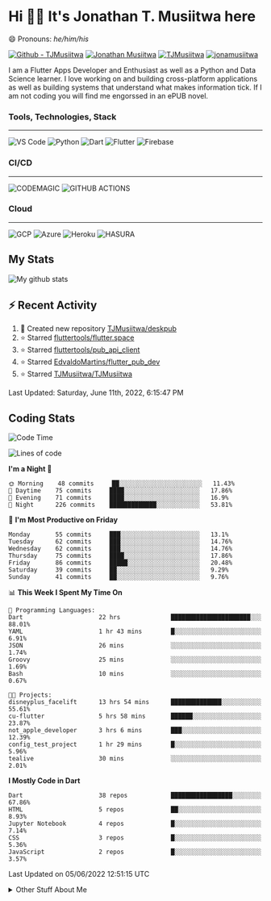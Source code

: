 # Hi 👋🏾 It's Jonathan T. Musiitwa here 

😄 Pronouns: *he/him/his*

[![Github - TJMusiitwa](https://img.shields.io/badge/TJMusiitwa-2ea44f?logo=github)](https://github.com/TJMusiitwa)  [![Jonathan Musiitwa](https://img.shields.io/badge/Jonathan_Musiitwa-blue?logo=linkedin&logoColor=lightblue)](https://www.linkedin.com/in/jonathan-musiitwa-a1107610a/)  [![TJMusiitwa](https://img.shields.io/badge/TJMusiitwa-lightblue?logo=twitter&logoColor=white)](https://twitter.com/TJMusiitwa)
[![jonamusiitwa](https://img.shields.io/badge/jonamusiitwa-white?logo=microsoft-outlook&logoColor=blue)](mailto:jonamusiitwa@outlook.com)




I am a Flutter Apps Developer and Enthusiast as well as a Python and Data Science learner. I love working on and building cross-platform applications as well as building systems that understand what makes information tick. If I am not coding you will find me engorssed in an ePUB novel.

### Tools, Technologies, Stack
<hr>

![VS Code](https://img.shields.io/badge/VS_Code-blue?style=for-the-badge&logo=visual-studio-code) ![Python](https://img.shields.io/badge/Python-lightgrey?style=for-the-badge&logo=python)  ![Dart](https://img.shields.io/badge/Dart-informational?style=for-the-badge&logo=dart) ![Flutter](https://img.shields.io/badge/Flutter-informational?style=for-the-badge&logo=flutter)  ![Firebase](https://img.shields.io/badge/Firebase-yellow?style=for-the-badge&logo=firebase&)
### CI/CD
<hr>

![CODEMAGIC](https://img.shields.io/badge/CODEMAGIC-orange?style=for-the-badge&logo=codemagic&logoColor=white) ![GITHUB ACTIONS](https://img.shields.io/badge/GITHUB_ACTIONS-black?style=for-the-badge&logo=github-actions&logoColor=white)

### Cloud
<hr>

![GCP](https://img.shields.io/badge/Google_Cloud-lightgrey?style=for-the-badge&logo=google-cloud) ![Azure](https://img.shields.io/badge/Microsoft_Azure-lightblue?style=for-the-badge&logo=microsoft-azure) ![Heroku](https://img.shields.io/badge/Heroku-purple?style=for-the-badge&logo=heroku) ![HASURA](https://img.shields.io/badge/HASURA-lightblue?style=for-the-badge&logo=hasura&logoColor=white)

## My Stats

![My github stats](https://github-readme-stats.vercel.app/api?username=TJMusiitwa&show_icons=true&count_private=true&theme=algolia)

## ⚡ Recent Activity
<!--RECENT_ACTIVITY:start-->
1. 📔 Created new repository [TJMusiitwa/deskpub](https://github.com/TJMusiitwa/deskpub)
2. ⭐ Starred [fluttertools/flutter.space](https://github.com/fluttertools/flutter.space)
3. ⭐ Starred [fluttertools/pub_api_client](https://github.com/fluttertools/pub_api_client)
4. ⭐ Starred [EdvaldoMartins/flutter_pub_dev](https://github.com/EdvaldoMartins/flutter_pub_dev)
5. ⭐ Starred [TJMusiitwa/TJMusiitwa](https://github.com/TJMusiitwa/TJMusiitwa)
<!--RECENT_ACTIVITY:end-->

<!--RECENT_ACTIVITY:last_update-->
Last Updated: Saturday, June 11th, 2022, 6:15:47 PM
<!--RECENT_ACTIVITY:last_update_end-->

## Coding Stats
<!--START_SECTION:waka-->
![Code Time](http://img.shields.io/badge/Code%20Time-1%2C907%20hrs%2039%20mins-blue)

![Lines of code](https://img.shields.io/badge/From%20Hello%20World%20I%27ve%20Written-5%20Million%20lines%20of%20code-blue)

**I'm a Night 🦉** 

```text
🌞 Morning    48 commits     ██░░░░░░░░░░░░░░░░░░░░░░░   11.43% 
🌆 Daytime    75 commits     ████░░░░░░░░░░░░░░░░░░░░░   17.86% 
🌃 Evening    71 commits     ████░░░░░░░░░░░░░░░░░░░░░   16.9% 
🌙 Night      226 commits    █████████████░░░░░░░░░░░░   53.81%

```
📅 **I'm Most Productive on Friday** 

```text
Monday       55 commits     ███░░░░░░░░░░░░░░░░░░░░░░   13.1% 
Tuesday      62 commits     ███░░░░░░░░░░░░░░░░░░░░░░   14.76% 
Wednesday    62 commits     ███░░░░░░░░░░░░░░░░░░░░░░   14.76% 
Thursday     75 commits     ████░░░░░░░░░░░░░░░░░░░░░   17.86% 
Friday       86 commits     █████░░░░░░░░░░░░░░░░░░░░   20.48% 
Saturday     39 commits     ██░░░░░░░░░░░░░░░░░░░░░░░   9.29% 
Sunday       41 commits     ██░░░░░░░░░░░░░░░░░░░░░░░   9.76%

```


📊 **This Week I Spent My Time On** 

```text
💬 Programming Languages: 
Dart                     22 hrs              ██████████████████████░░░   88.01% 
YAML                     1 hr 43 mins        █░░░░░░░░░░░░░░░░░░░░░░░░   6.91% 
JSON                     26 mins             ░░░░░░░░░░░░░░░░░░░░░░░░░   1.74% 
Groovy                   25 mins             ░░░░░░░░░░░░░░░░░░░░░░░░░   1.69% 
Bash                     10 mins             ░░░░░░░░░░░░░░░░░░░░░░░░░   0.67%

🐱‍💻 Projects: 
disneyplus_facelift      13 hrs 54 mins      ██████████████░░░░░░░░░░░   55.61% 
cu-flutter               5 hrs 58 mins       ██████░░░░░░░░░░░░░░░░░░░   23.87% 
not_apple_developer      3 hrs 6 mins        ███░░░░░░░░░░░░░░░░░░░░░░   12.39% 
config_test_project      1 hr 29 mins        █░░░░░░░░░░░░░░░░░░░░░░░░   5.96% 
tealive                  30 mins             ░░░░░░░░░░░░░░░░░░░░░░░░░   2.01%

```

**I Mostly Code in Dart** 

```text
Dart                     38 repos            █████████████████░░░░░░░░   67.86% 
HTML                     5 repos             ██░░░░░░░░░░░░░░░░░░░░░░░   8.93% 
Jupyter Notebook         4 repos             █░░░░░░░░░░░░░░░░░░░░░░░░   7.14% 
CSS                      3 repos             █░░░░░░░░░░░░░░░░░░░░░░░░   5.36% 
JavaScript               2 repos             █░░░░░░░░░░░░░░░░░░░░░░░░   3.57%

```



 Last Updated on 05/06/2022 12:51:15 UTC
<!--END_SECTION:waka-->

<details>
  <summary>Other Stuff About Me</summary>
  
- Preference for e-books over physical books.
  
 - While Coding, Listening Music and developing useful code. ⭐️
  
  - Reading Novels, Action and Adventure, Autobiography & Biography, Comics, Detective and Mystery, Fantasy, Romance, Sci-Fi...pretty much if you know my novel genres, you already know all my movie and tv genres as well. 😉
  
  - I have a surprising affinity for musical artisits whose names start with the letter '**J**'.
  - A big Formula 1 🏎 fan...a great need for speed. Go Team **MercedesAMG**
 </details>
